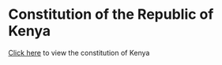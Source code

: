 Constitution of the Republic of Kenya
=====================================

[Click here](/constitution.md) to view the constitution of Kenya
